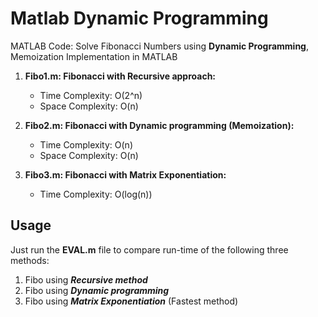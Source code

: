 # Matlab Dynamic Programming 

MATLAB Code: Solve Fibonacci Numbers using **Dynamic Programming**, Memoization Implementation in MATLAB


1. **Fibo1.m: Fibonacci with Recursive approach:**
    * Time Complexity:    O(2^n)
    * Space Complexity:   O(n)
	
2. **Fibo2.m: Fibonacci with Dynamic programming (Memoization):**
    * Time Complexity:     O(n)
    * Space Complexity:   O(n)

3. **Fibo3.m: Fibonacci with Matrix Exponentiation:**
	* Time Complexity:     O(log(n))
	
	

## Usage

Just run the **EVAL.m** file to compare run-time of the following three methods:

1. Fibo using ___Recursive method___
2. Fibo using ___Dynamic programming___
3. Fibo using ___Matrix Exponentiation___  (Fastest method)
